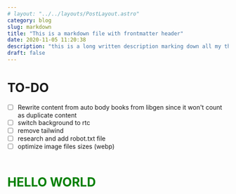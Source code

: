 ```yaml
---
# layout: "../../layouts/PostLayout.astro"
category: blog
slug: markdown
title: "This is a markdown file with frontmatter header"
date: 2020-11-05 11:20:38
description: "this is a long written description marking down all my thoughts as I go through this journey of starting a business that will soon bring me success"
draft: false
---
```


# TO-DO

- [ ] Rewrite content from auto body books from libgen since it won't count as duplicate content
- [ ] switch background to rtc
- [ ] remove tailwind
- [ ] research and add robot.txt file
- [ ] optimize image files sizes (webp)
<h1 class="green">HELLO WORLD</div>

<style>
  body {
    /* font-size: 4rem; */
  }
  .green {
    color: green;
    padding: 1rem 0;
  }
</style>
